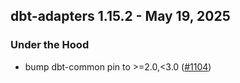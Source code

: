 ## dbt-adapters 1.15.2 - May 19, 2025

### Under the Hood

- bump dbt-common pin to >=2.0,<3.0 ([#1104](https://github.com/dbt-labs/dbt-adapters/issues/1104))
